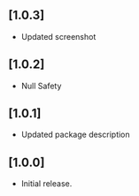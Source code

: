 ## [1.0.3]

* Updated screenshot

## [1.0.2]

* Null Safety

## [1.0.1]

* Updated package description

## [1.0.0]

* Initial release.

